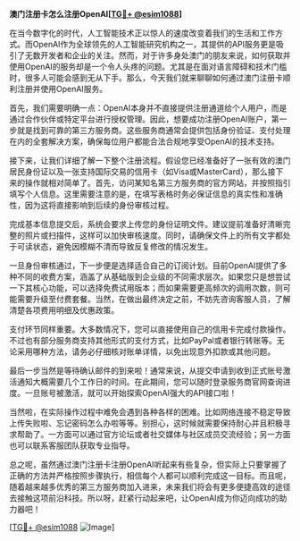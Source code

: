 **澳门注册卡怎么注册OpenAI[[TG💪+ @esim1088](https://t.me/s/esim1088)]**

在当今数字化的时代，人工智能技术正以惊人的速度改变着我们的生活和工作方式。而OpenAI作为全球领先的人工智能研究机构之一，其提供的API服务更是吸引了无数开发者和企业的关注。然而，对于许多身处澳门的朋友来说，如何获取并使用OpenAI的服务却是一个令人头疼的问题。尤其是在面对语言障碍和技术门槛时，很多人可能会感到无从下手。那么，今天我们就来聊聊如何通过澳门注册卡顺利注册并使用OpenAI服务。

首先，我们需要明确一点：OpenAI本身并不直接提供注册通道给个人用户，而是通过合作伙伴或特定平台进行授权管理。因此，想要成功注册OpenAI账户，第一步就是找到可靠的第三方服务商。这些服务商通常会提供包括身份验证、支付处理在内的全套解决方案，确保每位用户都能合法合规地享受OpenAI的技术支持。

接下来，让我们详细了解一下整个注册流程。假设您已经准备好了一张有效的澳门居民身份证以及一张支持国际交易的信用卡（如Visa或MasterCard），那么接下来的操作就相对简单了。首先，访问某知名第三方服务商的官方网站，并按照指引填写个人信息。这里需要注意的是，在填写表格时务必保证信息的真实性和准确性，因为这将直接影响到后续的身份审核过程。

完成基本信息提交后，系统会要求上传您的身份证明文件。建议提前准备好清晰完整的照片或扫描件，这样可以加快审核速度。同时，请确保文件上的所有文字都处于可读状态，避免因模糊不清而导致反复修改的情况发生。

一旦身份审核通过，下一步便是选择适合自己的订阅计划。目前OpenAI提供了多种不同的收费方案，涵盖了从基础版到企业级的不同需求层次。如果您只是想尝试一下其核心功能，可以选择免费试用版本；而如果需要更高频次的调用次数，则可能需要升级至付费套餐。当然，在做出最终决定之前，不妨先咨询客服人员，了解清楚各项费用明细及优惠政策。

支付环节同样重要。大多数情况下，您可以直接使用自己的信用卡完成付款操作。不过也有部分服务商支持其他形式的支付方式，比如PayPal或者银行转账等。无论采用哪种方法，请务必仔细核对账单详情，以免出现意外扣款或其他问题。

最后一步当然是等待确认邮件的到来啦！通常来说，从提交申请到收到正式账号激活通知大概需要几个工作日的时间。在此期间，您可以随时登录服务商官网查询进度。一旦账号被激活，就可以开始探索OpenAI强大的API接口啦！

当然啦，在实际操作过程中难免会遇到各种各样的困难。比如网络连接不稳定导致上传失败啦、忘记密码怎么办啦等等。别担心，这时候就需要保持耐心并且积极寻求帮助了。一方面可以通过官方论坛或者社交媒体与社区成员交流经验；另一方面也可以联系客服团队获取专业指导。

总之呢，虽然通过澳门注册卡注册OpenAI听起来有些复杂，但实际上只要掌握了正确的方法并严格按照步骤执行，相信每个人都可以顺利完成这一目标。而且呢，随着越来越多优秀的第三方服务商加入进来，未来我们将会有更多便捷高效的途径去接触这项前沿科技。所以呀，赶紧行动起来吧，让OpenAI成为你迈向成功的助力器吧！

[[TG💪+ @esim1088](https://t.me/s/esim1088) ![Image](https://i.postimg.cc/4NQfJmqS/Snipaste-2025-05-13-00-14-12.png)]